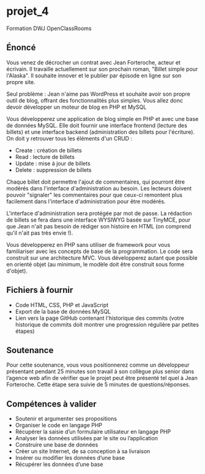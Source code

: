 # projet_4

Formation DWJ OpenClassRooms

## Énoncé
Vous venez de décrocher un contrat avec Jean Forteroche, acteur et écrivain. Il travaille actuellement sur son prochain roman, "Billet simple pour l'Alaska". Il souhaite innover et le publier par épisode en ligne sur son propre site.

Seul problème : Jean n'aime pas WordPress et souhaite avoir son propre outil de blog, offrant des fonctionnalités plus simples. Vous allez donc devoir développer un moteur de blog en PHP et MySQL

Vous développerez une application de blog simple en PHP et avec une base de données MySQL. Elle doit fournir une interface frontend (lecture des billets) et une interface backend (administration des billets pour l'écriture). On doit y retrouver tous les éléments d'un CRUD :

* Create : création de billets  
* Read : lecture de billets  
* Update : mise à jour de billets  
* Delete : suppression de billets 
 
Chaque billet doit permettre l'ajout de commentaires, qui pourront être modérés dans l'interface d'administration au besoin.
Les lecteurs doivent pouvoir "signaler" les commentaires pour que ceux-ci remontent plus facilement dans l'interface d'administration pour être modérés.

L'interface d'administration sera protégée par mot de passe. La rédaction de billets se fera dans une interface WYSIWYG basée sur TinyMCE, pour que Jean n'ait pas besoin de rédiger son histoire en HTML (on comprend qu'il n'ait pas très envie !).

Vous développerez en PHP sans utiliser de framework pour vous familiariser avec les concepts de base de la programmation. Le code sera construit sur une architecture MVC. Vous développerez autant que possible en orienté objet (au minimum, le modèle doit être construit sous forme d'objet).

## Fichiers à fournir
* Code HTML, CSS, PHP et JavaScript  
* Export de la base de données MySQL  
* Lien vers la page GitHub contenant l'historique des commits
(votre historique de commits doit montrer une progression régulière par petites étapes)

## Soutenance
Pour cette soutenance, vous vous positionnerez comme un développeur présentant pendant 25 minutes son travail à son collègue plus senior dans l’agence web afin de vérifier que le projet peut être présenté tel quel à Jean Forteroche. Cette étape sera suivie de 5 minutes de questions/réponses.

## Compétences à valider
* Soutenir et argumenter ses propositions  
* Organiser le code en langage PHP  
* Récupérer la saisie d’un formulaire utilisateur en langage PHP  
* Analyser les données utilisées par le site ou l’application  
* Construire une base de données  
* Créer un site Internet, de sa conception à sa livraison  
* Insérer ou modifier les données d’une base  
* Récupérer les données d’une base